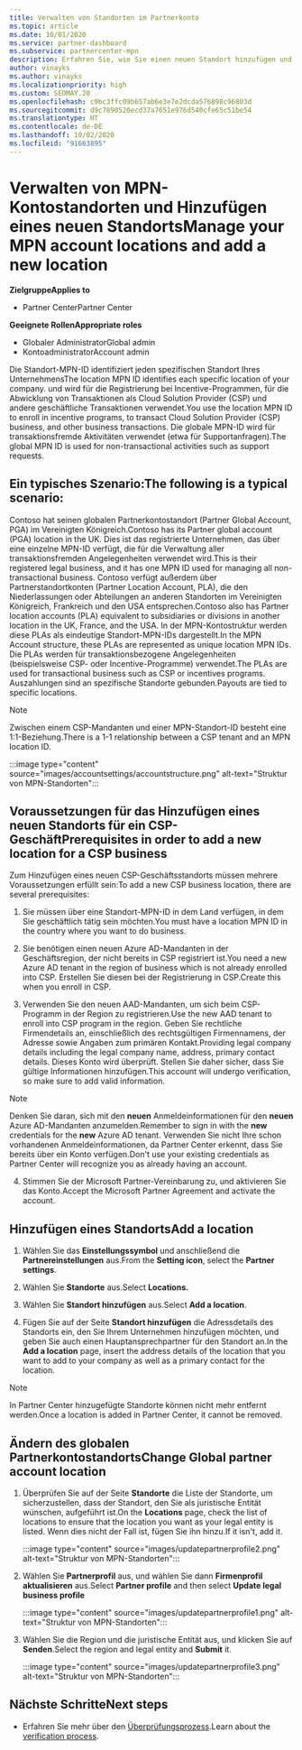 ```yaml
---
title: Verwalten von Standorten im Partnerkonto
ms.topic: article
ms.date: 10/01/2020
ms.service: partner-dashboard
ms.subservice: partnercenter-mpn
description: Erfahren Sie, wie Sie einen neuen Standort hinzufügen und wie die Standort-MPN-ID in Incentive-Programmen, CSP-Geschäftsaktionen, Abonnements und anderen Transaktionen verwendet wird.
author: vinayks
ms.author: vinayks
ms.localizationpriority: high
ms.custom: SEOMAY.20
ms.openlocfilehash: c9bc3ffc09b657ab6e3e7e2dcda576898c96803d
ms.sourcegitcommit: d9c7890520ecd37a7651e976d540cfe65c51be54
ms.translationtype: HT
ms.contentlocale: de-DE
ms.lasthandoff: 10/02/2020
ms.locfileid: "91663895"
---
```

# <a name="manage-your-mpn-account-locations-and-add-a-new-location"></a><span data-ttu-id="f68e3-103">Verwalten von MPN-Kontostandorten und Hinzufügen eines neuen Standorts</span><span class="sxs-lookup"><span data-stu-id="f68e3-103">Manage your MPN account locations and add a new location</span></span>

<span data-ttu-id="f68e3-104">**Zielgruppe**</span><span class="sxs-lookup"><span data-stu-id="f68e3-104">**Applies to**</span></span>

- <span data-ttu-id="f68e3-105">Partner Center</span><span class="sxs-lookup"><span data-stu-id="f68e3-105">Partner Center</span></span>

<span data-ttu-id="f68e3-106">**Geeignete Rollen**</span><span class="sxs-lookup"><span data-stu-id="f68e3-106">**Appropriate roles**</span></span>

- <span data-ttu-id="f68e3-107">Globaler Administrator</span><span class="sxs-lookup"><span data-stu-id="f68e3-107">Global admin</span></span>
- <span data-ttu-id="f68e3-108">Kontoadministrator</span><span class="sxs-lookup"><span data-stu-id="f68e3-108">Account admin</span></span>

<span data-ttu-id="f68e3-109">Die Standort-MPN-ID identifiziert jeden spezifischen Standort Ihres Unternehmens</span><span class="sxs-lookup"><span data-stu-id="f68e3-109">The location MPN ID identifies each specific location of your company.</span></span> <span data-ttu-id="f68e3-110">und wird für die Registrierung bei Incentive-Programmen, für die Abwicklung von Transaktionen als Cloud Solution Provider (CSP) und andere geschäftliche Transaktionen verwendet.</span><span class="sxs-lookup"><span data-stu-id="f68e3-110">You use the location MPN ID to enroll in incentive programs, to transact Cloud Solution Provider (CSP) business, and other business transactions.</span></span> <span data-ttu-id="f68e3-111">Die globale MPN-ID wird für transaktionsfremde Aktivitäten verwendet (etwa für Supportanfragen).</span><span class="sxs-lookup"><span data-stu-id="f68e3-111">The global MPN ID is used for non-transactional activities such as support requests.</span></span>

## <a name="the-following-is-a-typical-scenario"></a><span data-ttu-id="f68e3-112">Ein typisches Szenario:</span><span class="sxs-lookup"><span data-stu-id="f68e3-112">The following is a typical scenario:</span></span>

<span data-ttu-id="f68e3-113">Contoso hat seinen globalen Partnerkontostandort (Partner Global Account, PGA) im Vereinigten Königreich.</span><span class="sxs-lookup"><span data-stu-id="f68e3-113">Contoso has its Partner global account (PGA) location in the UK.</span></span> <span data-ttu-id="f68e3-114">Dies ist das registrierte Unternehmen, das über eine einzelne MPN-ID verfügt, die für die Verwaltung aller transaktionsfremden Angelegenheiten verwendet wird.</span><span class="sxs-lookup"><span data-stu-id="f68e3-114">This is their registered legal business, and it has one MPN ID used for managing all non-transactional business.</span></span> <span data-ttu-id="f68e3-115">Contoso verfügt außerdem über Partnerstandortkonten (Partner Location Account, PLA), die den Niederlassungen oder Abteilungen an anderen Standorten im Vereinigten Königreich, Frankreich und den USA entsprechen.</span><span class="sxs-lookup"><span data-stu-id="f68e3-115">Contoso also has Partner location accounts (PLA) equivalent to subsidiaries or divisions in another location in the UK, France, and the USA.</span></span> <span data-ttu-id="f68e3-116">In der MPN-Kontostruktur werden diese PLAs als eindeutige Standort-MPN-IDs dargestellt.</span><span class="sxs-lookup"><span data-stu-id="f68e3-116">In the MPN Account structure, these PLAs are represented as unique location MPN IDs.</span></span> <span data-ttu-id="f68e3-117">Die PLAs werden für transaktionsbezogene Angelegenheiten (beispielsweise CSP- oder Incentive-Programme) verwendet.</span><span class="sxs-lookup"><span data-stu-id="f68e3-117">The PLAs are used for transactional business such as CSP or incentives programs.</span></span> <span data-ttu-id="f68e3-118">Auszahlungen sind an spezifische Standorte gebunden.</span><span class="sxs-lookup"><span data-stu-id="f68e3-118">Payouts are tied to specific locations.</span></span> 

>[!NOTE]
><span data-ttu-id="f68e3-119">Zwischen einem CSP-Mandanten und einer MPN-Standort-ID besteht eine 1:1-Beziehung.</span><span class="sxs-lookup"><span data-stu-id="f68e3-119">There is a 1-1 relationship between a CSP tenant and an MPN location ID.</span></span>

:::image type="content" source="images/accountsettings/accountstructure.png" alt-text="Struktur von MPN-Standorten":::

## <a name="prerequisites-in-order-to-add-a-new-location-for-a-csp-business"></a><span data-ttu-id="f68e3-121">Voraussetzungen für das Hinzufügen eines neuen Standorts für ein CSP-Geschäft</span><span class="sxs-lookup"><span data-stu-id="f68e3-121">Prerequisites in order to add a new location for a CSP business</span></span>

<span data-ttu-id="f68e3-122">Zum Hinzufügen eines neuen CSP-Geschäftsstandorts müssen mehrere Voraussetzungen erfüllt sein:</span><span class="sxs-lookup"><span data-stu-id="f68e3-122">To add a new CSP business location, there are several prerequisites:</span></span>

1. <span data-ttu-id="f68e3-123">Sie müssen über eine Standort-MPN-ID in dem Land verfügen, in dem Sie geschäftlich tätig sein möchten.</span><span class="sxs-lookup"><span data-stu-id="f68e3-123">You must have a location MPN ID in the country where you want to do business.</span></span>

1. <span data-ttu-id="f68e3-124">Sie benötigen einen neuen Azure AD-Mandanten in der Geschäftsregion, der nicht bereits in CSP registriert ist.</span><span class="sxs-lookup"><span data-stu-id="f68e3-124">You need a new Azure AD tenant in the region of business which is not already enrolled into CSP.</span></span> <span data-ttu-id="f68e3-125">Erstellen Sie diesen bei der Registrierung in CSP.</span><span class="sxs-lookup"><span data-stu-id="f68e3-125">Create this when you enroll in CSP.</span></span>
 
3. <span data-ttu-id="f68e3-126">Verwenden Sie den neuen AAD-Mandanten, um sich beim CSP-Programm in der Region zu registrieren.</span><span class="sxs-lookup"><span data-stu-id="f68e3-126">Use the new AAD tenant to enroll into CSP program in the region.</span></span>
<span data-ttu-id="f68e3-127">Geben Sie rechtliche Firmendetails an, einschließlich des rechtsgültigen Firmennamens, der Adresse sowie Angaben zum primären Kontakt.</span><span class="sxs-lookup"><span data-stu-id="f68e3-127">Providing legal company details including the legal company name, address, primary contact details.</span></span> <span data-ttu-id="f68e3-128">Dieses Konto wird überprüft. Stellen Sie daher sicher, dass Sie gültige Informationen hinzufügen.</span><span class="sxs-lookup"><span data-stu-id="f68e3-128">This account will undergo verification, so make sure to add valid information.</span></span>

>[!NOTE] 
 ><span data-ttu-id="f68e3-129">Denken Sie daran, sich mit den **neuen** Anmeldeinformationen für den **neuen** Azure AD-Mandanten anzumelden.</span><span class="sxs-lookup"><span data-stu-id="f68e3-129">Remember to sign in with the **new** credentials for the **new** Azure AD tenant.</span></span> <span data-ttu-id="f68e3-130">Verwenden Sie nicht Ihre schon vorhandenen Anmeldeinformationen, da Partner Center erkennt, dass Sie bereits über ein Konto verfügen.</span><span class="sxs-lookup"><span data-stu-id="f68e3-130">Don't use your existing credentials as Partner Center will recognize you as already having an account.</span></span>

4. <span data-ttu-id="f68e3-131">Stimmen Sie der Microsoft Partner-Vereinbarung zu, und aktivieren Sie das Konto.</span><span class="sxs-lookup"><span data-stu-id="f68e3-131">Accept the Microsoft Partner Agreement and activate the account.</span></span>

## <a name="add-a-location"></a><span data-ttu-id="f68e3-132">Hinzufügen eines Standorts</span><span class="sxs-lookup"><span data-stu-id="f68e3-132">Add a location</span></span>

1. <span data-ttu-id="f68e3-133">Wählen Sie das **Einstellungssymbol** und anschließend die **Partnereinstellungen** aus.</span><span class="sxs-lookup"><span data-stu-id="f68e3-133">From the **Setting icon**, select the **Partner settings**.</span></span>

2. <span data-ttu-id="f68e3-134">Wählen Sie **Standorte** aus.</span><span class="sxs-lookup"><span data-stu-id="f68e3-134">Select **Locations.**</span></span>

3. <span data-ttu-id="f68e3-135">Wählen Sie **Standort hinzufügen** aus.</span><span class="sxs-lookup"><span data-stu-id="f68e3-135">Select **Add a location**.</span></span>  

4. <span data-ttu-id="f68e3-136">Fügen Sie auf der Seite **Standort hinzufügen** die Adressdetails des Standorts ein, den Sie Ihrem Unternehmen hinzufügen möchten, und geben Sie auch einen Hauptansprechpartner für den Standort an.</span><span class="sxs-lookup"><span data-stu-id="f68e3-136">In the **Add a location** page, insert the address details of the location that you want to add to your company as well as a primary contact for the location.</span></span>

> [!NOTE]
> <span data-ttu-id="f68e3-137">In Partner Center hinzugefügte Standorte können nicht mehr entfernt werden.</span><span class="sxs-lookup"><span data-stu-id="f68e3-137">Once a location is added in Partner Center, it cannot be removed.</span></span>

## <a name="change-global-partner-account-location"></a><span data-ttu-id="f68e3-138">Ändern des globalen Partnerkontostandorts</span><span class="sxs-lookup"><span data-stu-id="f68e3-138">Change Global partner account location</span></span>

1. <span data-ttu-id="f68e3-139">Überprüfen Sie auf der Seite **Standorte** die Liste der Standorte, um sicherzustellen, dass der Standort, den Sie als juristische Entität wünschen, aufgeführt ist.</span><span class="sxs-lookup"><span data-stu-id="f68e3-139">On the **Locations** page, check the list of locations to ensure that the location you want as your legal entity is listed.</span></span> <span data-ttu-id="f68e3-140">Wenn dies nicht der Fall ist, fügen Sie ihn hinzu.</span><span class="sxs-lookup"><span data-stu-id="f68e3-140">If it isn't, add it.</span></span>

   :::image type="content" source="images/updatepartnerprofile2.png" alt-text="Struktur von MPN-Standorten":::

2. <span data-ttu-id="f68e3-142">Wählen Sie **Partnerprofil** aus, und wählen Sie dann **Firmenprofil aktualisieren** aus.</span><span class="sxs-lookup"><span data-stu-id="f68e3-142">Select **Partner profile** and then select **Update legal business profile**</span></span>

   :::image type="content" source="images/updatepartnerprofile1.png" alt-text="Struktur von MPN-Standorten":::

3. <span data-ttu-id="f68e3-144">Wählen Sie die Region und die juristische Entität aus, und klicken Sie auf **Senden**.</span><span class="sxs-lookup"><span data-stu-id="f68e3-144">Select the region and legal entity and **Submit** it.</span></span>

   :::image type="content" source="images/updatepartnerprofile3.png" alt-text="Struktur von MPN-Standorten":::

## <a name="next-steps"></a><span data-ttu-id="f68e3-146">Nächste Schritte</span><span class="sxs-lookup"><span data-stu-id="f68e3-146">Next steps</span></span>

- <span data-ttu-id="f68e3-147">Erfahren Sie mehr über den [Überprüfungsprozess](verification-responses.md).</span><span class="sxs-lookup"><span data-stu-id="f68e3-147">Learn about the [verification process](verification-responses.md).</span></span>

